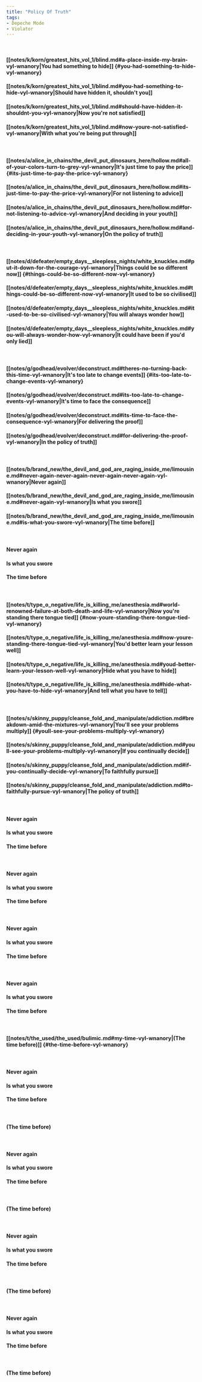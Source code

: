 ```yaml
---
title: "Policy Of Truth"
tags:
- Depeche Mode
- Violator
---
```

&nbsp;
#### [[notes/k/korn/greatest_hits_vol_1/blind.md#a-place-inside-my-brain-vyl-wnanory|You had something to hide]] {#you-had-something-to-hide-vyl-wnanory}
#### [[notes/k/korn/greatest_hits_vol_1/blind.md#you-had-something-to-hide-vyl-wnanory|Should have hidden it, shouldn't you]]
#### [[notes/k/korn/greatest_hits_vol_1/blind.md#should-have-hidden-it-shouldnt-you-vyl-wnanory|Now you're not satisfied]]
#### [[notes/k/korn/greatest_hits_vol_1/blind.md#now-youre-not-satisfied-vyl-wnanory|With what you're being put through]]
&nbsp;
#### [[notes/a/alice_in_chains/the_devil_put_dinosaurs_here/hollow.md#all-of-your-colors-turn-to-grey-vyl-wnanory|It's just time to pay the price]] {#its-just-time-to-pay-the-price-vyl-wnanory}
#### [[notes/a/alice_in_chains/the_devil_put_dinosaurs_here/hollow.md#its-just-time-to-pay-the-price-vyl-wnanory|For not listening to advice]]
#### [[notes/a/alice_in_chains/the_devil_put_dinosaurs_here/hollow.md#for-not-listening-to-advice-vyl-wnanory|And deciding in your youth]]
#### [[notes/a/alice_in_chains/the_devil_put_dinosaurs_here/hollow.md#and-deciding-in-your-youth-vyl-wnanory|On the policy of truth]]
&nbsp;
#### [[notes/d/defeater/empty_days__sleepless_nights/white_knuckles.md#put-it-down-for-the-courage-vyl-wnanory|Things could be so different now]] {#things-could-be-so-different-now-vyl-wnanory}
#### [[notes/d/defeater/empty_days__sleepless_nights/white_knuckles.md#things-could-be-so-different-now-vyl-wnanory|It used to be so civilised]]
#### [[notes/d/defeater/empty_days__sleepless_nights/white_knuckles.md#it-used-to-be-so-civilised-vyl-wnanory|You will always wonder how]]
#### [[notes/d/defeater/empty_days__sleepless_nights/white_knuckles.md#you-will-always-wonder-how-vyl-wnanory|It could have been if you'd only lied]]
&nbsp;
#### [[notes/g/godhead/evolver/deconstruct.md#theres-no-turning-back-this-time-vyl-wnanory|It's too late to change events]] {#its-too-late-to-change-events-vyl-wnanory}
#### [[notes/g/godhead/evolver/deconstruct.md#its-too-late-to-change-events-vyl-wnanory|It's time to face the consequence]]
#### [[notes/g/godhead/evolver/deconstruct.md#its-time-to-face-the-consequence-vyl-wnanory|For delivering the proof]]
#### [[notes/g/godhead/evolver/deconstruct.md#for-delivering-the-proof-vyl-wnanory|In the policy of truth]]
&nbsp;
#### [[notes/b/brand_new/the_devil_and_god_are_raging_inside_me/limousine.md#never-again-never-again-never-again-never-again-vyl-wnanory|Never again]]
#### [[notes/b/brand_new/the_devil_and_god_are_raging_inside_me/limousine.md#never-again-vyl-wnanory|Is what you swore]]
#### [[notes/b/brand_new/the_devil_and_god_are_raging_inside_me/limousine.md#is-what-you-swore-vyl-wnanory|The time before]]
&nbsp;
#### Never again
#### Is what you swore
#### The time before
&nbsp;
#### [[notes/t/type_o_negative/life_is_killing_me/anesthesia.md#world-renowned-failure-at-both-death-and-life-vyl-wnanory|Now you're standing there tongue tied]] {#now-youre-standing-there-tongue-tied-vyl-wnanory}
#### [[notes/t/type_o_negative/life_is_killing_me/anesthesia.md#now-youre-standing-there-tongue-tied-vyl-wnanory|You'd better learn your lesson well]]
#### [[notes/t/type_o_negative/life_is_killing_me/anesthesia.md#youd-better-learn-your-lesson-well-vyl-wnanory|Hide what you have to hide]]
#### [[notes/t/type_o_negative/life_is_killing_me/anesthesia.md#hide-what-you-have-to-hide-vyl-wnanory|And tell what you have to tell]]
&nbsp;
#### [[notes/s/skinny_puppy/cleanse_fold_and_manipulate/addiction.md#breakdown-amid-the-mixtures-vyl-wnanory|You'll see your problems multiply]] {#youll-see-your-problems-multiply-vyl-wnanory}
#### [[notes/s/skinny_puppy/cleanse_fold_and_manipulate/addiction.md#youll-see-your-problems-multiply-vyl-wnanory|If you continually decide]]
#### [[notes/s/skinny_puppy/cleanse_fold_and_manipulate/addiction.md#if-you-continually-decide-vyl-wnanory|To faithfully pursue]]
#### [[notes/s/skinny_puppy/cleanse_fold_and_manipulate/addiction.md#to-faithfully-pursue-vyl-wnanory|The policy of truth]]
&nbsp;
#### Never again
#### Is what you swore
#### The time before
&nbsp;
#### Never again
#### Is what you swore
#### The time before
&nbsp;
#### Never again
#### Is what you swore
#### The time before
&nbsp;
#### Never again
#### Is what you swore
#### The time before
&nbsp;
#### [[notes/t/the_used/the_used/bulimic.md#my-time-vyl-wnanory|(The time before)]] {#the-time-before-vyl-wnanory}
&nbsp;
#### Never again
#### Is what you swore
#### The time before
&nbsp;
#### (The time before)
&nbsp;
#### Never again
#### Is what you swore
#### The time before
&nbsp;
#### (The time before)
&nbsp;
#### Never again
#### Is what you swore
#### The time before
&nbsp;
#### (The time before)
&nbsp;
#### Never again
#### Is what you swore
#### The time before
&nbsp;
#### (The time before)
